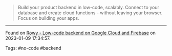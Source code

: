 > Build your product backend in low-code, scalably. Connect to your database and create cloud functions - without leaving your browser. Focus on building your apps.

---

Found on [Rowy - Low-code backend on Google Cloud and Firebase](https://www.rowy.io/) on 2023-01-09 17:34:57.

Tags: #no-code #backend
